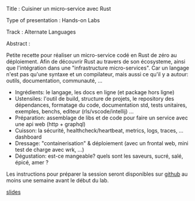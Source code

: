 Title : Cuisiner un micro-service avec Rust

Type of presentation : Hands-on Labs

Track : Alternate Languages

Abstract :

Petite recette pour réaliser un micro-service codé en Rust de zéro au déploiement. Afin de découvrir Rust au travers de son écosysteme, ainsi que l'intégration dans une "infrastructure micro-services".
Car un langage n'est pas qu'une syntaxe et un compilateur, mais aussi ce qu'il y a autour: outils, documentation, communauté, ...

- Ingrédients: le langage, les docs en ligne (et package hors ligne)
- Ustensiles: l'outil de build, structure de projets, le repository des dépendances, formatage du code, documentation std,  tests unitaires, exemples, benchs, editeur (rls/vscode/intellij) ...
- Préparation: assemblage de libs et de code pour faire un service avec une api web (http + graphql)
- Cuisson: la sécurité, healthcheck/heartbeat, metrics, logs, traces, ... dashboard
- Dressage: "containerisation" & déploiement  (avec  un frontal web, mini test de charge avec wrk, ...)
- Dégustation: est-ce mangeable? quels sont les saveurs, sucré, salé, épicé, amer ?

Les instructions pour préparer la session seront disponibles sur [github](https://github.com/davidB/labs_cooking_microservices_with_rust/) au moins une semaine avant le début du lab.

[slides](https://davidb.github.io/labs_cooking_microservices_with_rust/slides/#/)